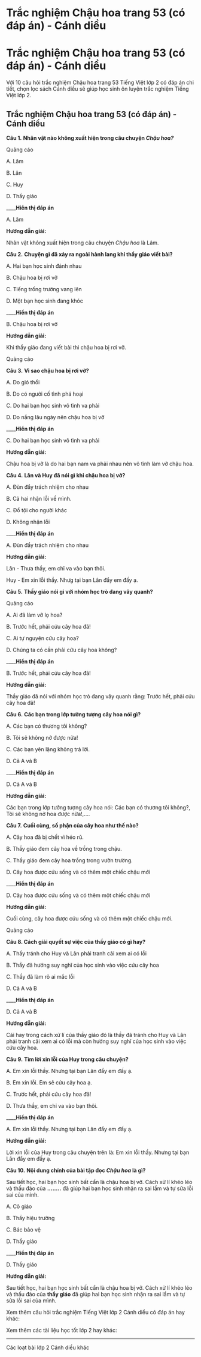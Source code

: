 # Trắc nghiệm Chậu hoa trang 53 (có đáp án) - Cánh diều

# Trắc nghiệm Chậu hoa trang 53 (có đáp án) - Cánh diều

Với 10 câu hỏi trắc nghiệm Chậu hoa trang 53 Tiếng Việt lớp 2 có đáp án chi tiết, chọn lọc sách Cánh diều sẽ giúp học sinh ôn luyện trắc nghiệm Tiếng Việt lớp 2.

## Trắc nghiệm Chậu hoa trang 53 (có đáp án) - Cánh diều

**Câu 1.** **Nhân vật nào không xuất hiện trong câu chuyện _Chậu hoa?_**

Quảng cáo

A. Lâm

B. Lân

C. Huy

D. Thầy giáo

____**Hiển thị đáp án**

A. Lâm

**Hướng dẫn giải:**

Nhân vật không xuất hiện trong câu chuyện _Chậu hoa_ là Lâm.

**Câu 2.** **Chuyện gì đã xảy ra ngoài hành lang khi thầy giáo viết bài?**

A. Hai bạn học sinh đánh nhau

B. Chậu hoa bị rơi vỡ

C. Tiếng trống trường vang lên

D. Một bạn học sinh đang khóc

____**Hiển thị đáp án**

B. Chậu hoa bị rơi vỡ

**Hướng dẫn giải:**

Khi thầy giáo đang viết bài thì chậu hoa bị rơi vỡ.

Quảng cáo

**Câu 3.** **Vì sao chậu hoa bị rơi vỡ?**

A. Do gió thổi

B. Do có người cố tình phá hoại

C. Do hai bạn học sinh vô tình va phải

D. Do nắng lâu ngày nên chậu hoa bị vỡ

____**Hiển thị đáp án**

C. Do hai bạn học sinh vô tình va phải

**Hướng dẫn giải:**

Chậu hoa bị vỡ là do hai bạn nam va phải nhau nên vô tình làm vỡ chậu hoa.

**Câu 4.** **Lân và Huy đã nói gì khi chậu hoa bị vỡ?**

A. Đùn đẩy trách nhiệm cho nhau

B. Cả hai nhận lỗi về mình.

C. Đổ tội cho người khác

D. Không nhận lỗi

____**Hiển thị đáp án**

A. Đùn đẩy trách nhiệm cho nhau

**Hướng dẫn giải:**

Lân - Thưa thầy, em chỉ va vào bạn thôi.

Huy - Em xin lỗi thầy. Nhưg tại bạn Lân đẩy em đấy ạ.

**Câu 5.** **Thầy giáo nói gì với nhóm học trò đang vây quanh?**

Quảng cáo

A. Ai đã làm vỡ lọ hoa?

B. Trước hết, phải cứu cây hoa đã!

C. Ai tự nguyện cứu cây hoa?

D. Chúng ta có cần phải cứu cây hoa không?

____**Hiển thị đáp án**

B. Trước hết, phải cứu cây hoa đã!

**Hướng dẫn giải:**

Thầy giáo đã nói với nhóm học trò đang vây quanh rằng: Trước hết, phải cứu cây hoa đã!

**Câu 6.** **Các bạn trong lớp tưởng tượng cây hoa nói gì?**

A. Các bạn có thương tôi không?

B. Tôi sẽ không nở được nữa!

C. Các bạn yên lặng không trả lời.

D. Cả A và B

____**Hiển thị đáp án**

D. Cả A và B

**Hướng dẫn giải:**

Các bạn trong lớp tưởng tượng cây hoa nói: Các bạn có thương tôi không?, Tôi sẽ không nở hoa được nữa!,….

**Câu 7.** **Cuối cùng, số phận của cây hoa như thế nào?**

A. Cây hoa đã bị chết vì héo rũ.

B. Thầy giáo đem cây hoa về trồng trong chậu.

C. Thầy giáo đem cây hoa trồng trong vườn trường.

D. Cây hoa được cứu sống và có thêm một chiếc chậu mới

____**Hiển thị đáp án**

D. Cây hoa được cứu sống và có thêm một chiếc chậu mới

**Hướng dẫn giải:**

Cuối cùng, cây hoa được cứu sống và có thêm một chiếc chậu mới.

Quảng cáo

**Câu 8. Cách giải quyết sự việc của thầy giáo có gì hay?**

A. Thầy tránh cho Huy và Lân phải tranh cãi xem ai có lỗi

B. Thầy đã hướng suy nghĩ của học sinh vào việc cứu cây hoa

C. Thầy đã làm rõ ai mắc lỗi

D. Cả A và B

____**Hiển thị đáp án**

D. Cả A và B

**Hướng dẫn giải:**

Cái hay trong cách xử lí của thầy giáo đó là thầy đã tránh cho Huy và Lân phải tranh cãi xem ai có lỗi mà còn hướng suy nghĩ của học sinh vào việc cứu cây hoa.

**Câu 9.** **Tìm lời xin lỗi của Huy trong câu chuyện?**

A. Em xin lỗi thầy. Nhưng tại bạn Lân đẩy em đấy ạ.

B. Em xin lỗi. Em sẽ cứu cây hoa ạ.

C. Trước hết, phải cứu cây hoa đã!

D. Thưa thầy, em chỉ va vào bạn thôi.

____**Hiển thị đáp án**

A. Em xin lỗi thầy. Nhưng tại bạn Lân đẩy em đấy ạ.

**Hướng dẫn giải:**

Lời xin lỗi của Huy trong câu chuyện trên là: Em xin lỗi thầy. Nhưng tại bạn Lân đẩy em đấy ạ.

**Câu 10.** **Nội dung chính của bài tập đọc _Chậu hoa_ là gì?**

Sau tiết học, hai bạn học sinh bất cẩn là chậu hoa bị vỡ. Cách xử lí khéo léo và thấu đáo của **........** đã giúp hai bạn học sinh nhận ra sai lầm và tự sửa lỗi sai của mình.

A. Cô giáo

B. Thầy hiệu trưởng

C. Bác bảo vệ

D. Thầy giáo

____**Hiển thị đáp án**

D. Thầy giáo

**Hướng dẫn giải:**

Sau tiết học, hai bạn học sinh bất cẩn là chậu hoa bị vỡ. Cách xử lí khéo léo và thấu đáo của **thầy giáo** đã giúp hai bạn học sinh nhận ra sai lầm và tự sửa lỗi sai của mình.

Xem thêm câu hỏi trắc nghiệm Tiếng Việt lớp 2 Cánh diều có đáp án hay khác:

Xem thêm các tài liệu học tốt lớp 2 hay khác:

* * *

Các loạt bài lớp 2 Cánh diều khác
